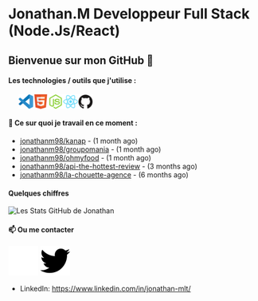 # Jonathan.M Developpeur Full Stack (Node.Js/React)

## Bienvenue sur mon GitHub 👋

#### Les technologies / outils que j'utilise :
<div style="display: flex; margin-left: 20px;">
    <img width="30px" alt="logo visual studio code" src="./images/vscode-original.svg" />
    <img width="30px" alt="logo HTML5" src="./images/html5-original.svg" />
    <img width="30px" alt="logo node js" src="./images/nodejs-original.svg" />
    <img width="30px" alt="logo node js" src="./images/react-original.svg" />
    <img width="30px" alt="logo GitHub" src="./images/github-original.svg" />
</div>

#### 👷 Ce sur quoi je travail en ce moment :

- [jonathanm98/kanap](https://github.com/jonathanm98/kanap) -  (1 month ago)
- [jonathanm98/groupomania](https://github.com/jonathanm98/groupomania) -  (1 month ago)
- [jonathanm98/ohmyfood](https://github.com/jonathanm98/ohmyfood) -  (1 month ago)
- [jonathanm98/api-the-hottest-review](https://github.com/jonathanm98/api-the-hottest-review) -  (3 months ago)
- [jonathanm98/la-chouette-agence](https://github.com/jonathanm98/la-chouette-agence) -  (6 months ago)

#### Quelques chiffres 
![Les Stats GitHub de Jonathan](https://github-readme-stats.vercel.app/api?username=jonathanm98)

#### 📫 Ou me contacter

[![img_twitter](./images/twitter-dark.svg#gh-dark-mode-only)](https://github.com/jonathanm98)
[![img_twitter](./images/twitter-light.svg#gh-light-mode-only)](https://github.com/jonathanm98)
- LinkedIn: https://www.linkedin.com/in/jonathan-mlt/